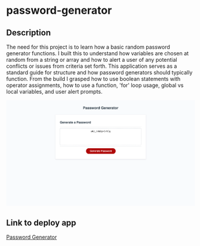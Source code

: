 # password-generator

## Description 


The need for this project is to learn how a basic random password generator functions.
I built this to understand how variables are chosen at random from a string or array and how to alert a user of any potential conflicts or issues from criteria set forth. This application serves as a standard guide for structure and how password generators should typically function. From the build I grasped how to use boolean statements with operator assignments, how to use a function, 'for' loop usage, global vs local variables, and user alert prompts.


![image](assets/images/nicoinlalaland.github.io_password-generator_.png)

## Link to deploy app

[Password Generator][def]

[def]: https://nicoinlalaland.github.io/password-generator/